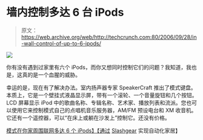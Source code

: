 # 墙内控制多达 6 台 iPods 

> 原文：<https://web.archive.org/web/http://techcrunch.com:80/2006/09/28/in-wall-control-of-up-to-6-ipods/>

![](img/26a1a7bade150012f72b17cc08803c0d.png)

你有没有遇到过家里有六个 iPods，而你又想同时控制它们的问题？我知道，我也是，这真的是一个血腥的威胁。

幸运的是，现在有了解决办法。室内扬声器专家 SpeakerCraft 推出了模式键盘。本质上，它是一个壁挂式液晶显示屏，带有一个滚轮、一个音量旋钮和几个按钮。LCD 屏幕显示 iPod 中的歌曲名称、专辑名称、艺术家、播放列表和流派。您也可以使用它来控制模式自己的点唱机音乐服务器，AM/FM 预设电台和 XM 收音机。它还有一个遥控器，可以“在床上或躺在沙发上”控制它。还没有价格。

[模式在你家周围联网多达 6 个 iPods】【通过](https://web.archive.org/web/20150807010330/http://www.automatedhome.co.uk/modules.php?name=News&file=article&sid=1761) [Slashgear](https://web.archive.org/web/20150807010330/http://www.slashgear.com/mode-automated-home-keypad-controls-up-to-6-ipods-281873.php) 实现自动化家居】
